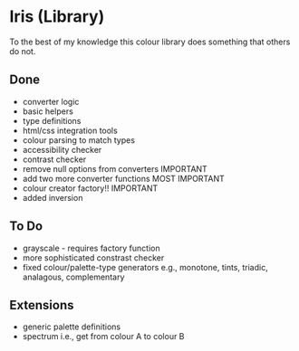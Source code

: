 # Iris (Library)

To the best of my knowledge this colour library does something that others do not.
## Done
- converter logic
- basic helpers
- type definitions
- html/css integration tools
- colour parsing to match types
- accessibility checker
- contrast checker
- remove null options from converters IMPORTANT
- add two more converter functions MOST IMPORTANT
- colour creator factory!! IMPORTANT
- added inversion

## To Do
- grayscale - requires factory function
- more sophisticated constrast checker
- fixed colour/palette-type generators e.g., monotone, tints, triadic, analagous, complementary

## Extensions
- generic palette definitions
- spectrum i.e., get from colour A to colour B
